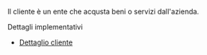 Il cliente è un ente che acqusta beni o servizi dall'azienda.

Dettagli implementativi
- [Dettaglio cliente](Sorgenti/MB/DOC_OGG/OG_CL_D)
